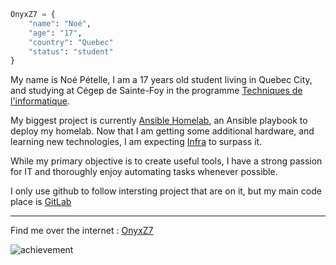 ```py
OnyxZ7 = {
    "name": "Noé",
    "age": "17",
    "country": "Quebec"
    "status": "student"
}
```

My name is Noé Pételle, I am a 17 years old student living in Quebec City, and studying at Cégep de Sainte-Foy in the programme [Techniques de l'informatique](https://www.csfoy.ca/programmes/tous-les-programmes/programmes-techniques/techniques-de-linformatique-programmation-web-mobile-et-jeux-video/).

My biggest project is currently [Ansible Homelab](https://gitlab.com/onyxz7/ansible-homelab), an Ansible playbook to deploy my homelab. Now that I am getting some additional hardware, and learning new technologies, I am expecting [Infra](https://gitlab.com/onyxz7/infra) to surpass it.

While my primary objective is to create useful tools, I have a strong passion for IT and thoroughly enjoy automating tasks whenever possible.

I only use github to follow intersting project that are on it, but my main code place is [GitLab](https://gitlab.com/onyxz7)

---

Find me over the internet : [OnyxZ7](https://linktr.ee/onyxz7)

![achievement](https://user-images.githubusercontent.com/79142358/201485976-659bcdc0-75ed-4609-8dc4-7ca4ffd2ff7a.png)

